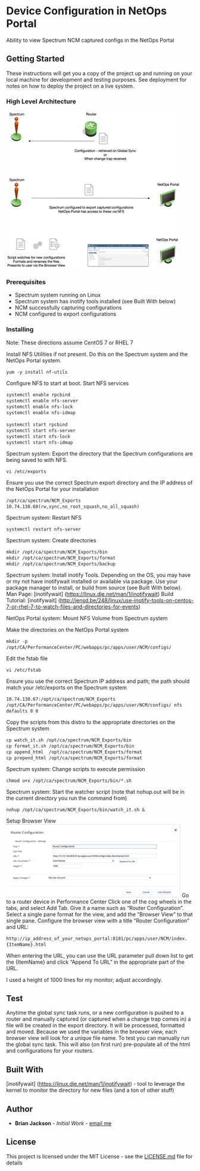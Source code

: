 # Device Configuration in NetOps Portal
 Ability to view Spectrum NCM captured configs in the NetOps Portal

## Getting Started
 These instructions will get you a copy of the project up and running on your local machine for development and testing purposes. See deployment for notes on how to deploy the project on a live system.

### High Level Architecture
![High Level Architecture](/arch.png "High Level Architecture")

### Prerequisites
* Spectrum system running on Linux
* Spectrum system has inotify tools installed (see Built With below)
* NCM successfully capturing configurations
* NCM configured to export configurations

### Installing
Note: These directions assume CentOS 7 or RHEL 7

Install NFS Utilities if not present.  Do this on the Spectrum system and the NetOps Portal system.
```
yum -y install nf-utils
```
Configure NFS to start at boot.  Start NFS services
```
systemctl enable rpcbind
systemctl enable nfs-server
systemctl enable nfs-lock
systemctl enable nfs-idmap

systemctl start rpcbind
systemctl start nfs-server
systemctl start nfs-lock
systemctl start nfs-idmap
```
Spectrum system: Export the directory that the Spectrum configurations are being saved to with NFS.
```
vi /etc/exports
```
Ensure you use the correct Spectrum export directory and the IP address of the NetOps Portal for your installation
```
/opt/ca/spectrum/NCM_Exports 10.74.130.68(rw,sync,no_root_squash,no_all_squash)
```
Spectrum system: Restart NFS
```
systemctl restart nfs-server
```
Spectrum system: Create directories
```
mkdir /opt/ca/spectrum/NCM_Exports/bin
mkdir /opt/ca/spectrum/NCM_Exports/format
mkdir /opt/ca/spectrum/NCM_Exports/backup
```

Spectrum system: Install inotify Tools.  Depending on the OS, you may have or my not have inotifywait installed or available via package.  Use your package manager to install, or build from source (see Built With below).
Man Page: [inotifywait] (https://linux.die.net/man/1/inotifywait)
Build Tutorial: [inotifywait] (http://jensd.be/248/linux/use-inotify-tools-on-centos-7-or-rhel-7-to-watch-files-and-directories-for-events)

NetOps Portal system: Mount NFS Volume from Spectrum system

Make the directories on the NetOps Portal system
```
mkdir -p /opt/CA/PerformanceCenter/PC/webapps/pc/apps/user/NCM/configs/
```
Edit the fstab file
```
vi /etc/fstab
```
Ensure you use the correct Spectrum IP address and path; the path should match your /etc/exports on the Spectrum system
```
10.74.130.67:/opt/ca/spectrum/NCM_Exports /opt/CA/PerformanceCenter/PC/webapps/pc/apps/user/NCM/configs/ nfs defaults 0 0
```
Copy the scripts from this distro to the appropriate directories on the Spectrum system
```
cp watch_it.sh /opt/ca/spectrum/NCM_Exports/bin
cp format_it.sh /opt/ca/spectrum/NCM_Exports/bin
cp append_html  /opt/ca/spectrum/NCM_Exports/format
cp prepend_html /opt/ca/spectrum/NCM_Exports/format
```
Spectrum system: Change scripts to execute permission
```
chmod u+x /opt/ca/spectrum/NCM_Exports/bin/*.sh
```
Spectrum system: Start the watcher script (note that nohup.out will be in the current directory you run the command from)
```
nohup /opt/ca/spectrum/NCM_Exports/bin/watch_it.sh &
```
Setup Browser View
![Browser View](/browser_view.png "Browser View")
Go to a router device in Performance Center
Click one of the cog wheels in the tabs, and select Add Tab.  Give it a name such as “Router Configuration”.
Select a single pane format for the view, and add the “Browser View” to that single pane.  Configure the browser view with a title “Router Configuration” and URL:
```
http://ip_address_of_your_netops_portal:8181/pc/apps/user/NCM/index.{ItemName}.html
```
When entering the URL, you can use the URL parameter pull down list to get the {ItemName} and click “Append To URL” in the appropriate part of the URL.

I used a height of 1000 lines for my monitor; adjust accordingly.

## Test
Anytime the global sync task runs, or a new configuration is pushed to a router and manually captured (or captured when a change trap comes in) a file will be created in the export directory.  It will be processed, formatted and moved.  Because we used the variables in the browser view, each browser view will look for a unique file name.
To test you can manually run the global sync task.  This will also (on first run) pre-populate all of the html and configurations for your routers.

## Built With
[inotifywait] (https://linux.die.net/man/1/inotifywait) - tool to leverage the kernel to monitor the directory for new files (and a ton of other stuff)

## Author
* **Brian Jackson** - *Initial Work* - [email me](mailto:brian.jackson@broadcom.com)

## License

This project is licensed under the MIT License - see the [LICENSE.md](LICENSE.md) file for details
